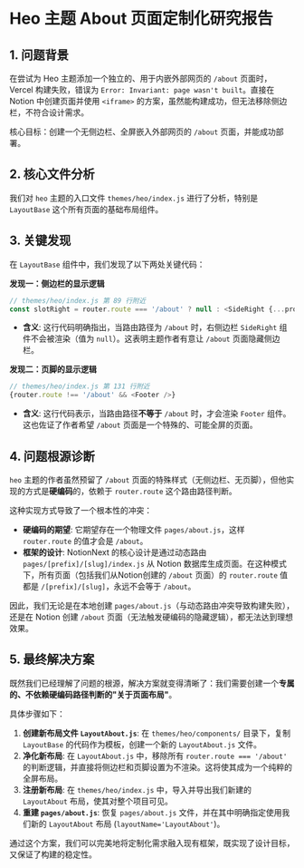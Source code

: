 # Heo 主题 About 页面定制化研究报告

## 1. 问题背景

在尝试为 Heo 主题添加一个独立的、用于内嵌外部网页的 `/about` 页面时，Vercel 构建失败，错误为 `Error: Invariant: page wasn't built`。直接在 Notion 中创建页面并使用 `<iframe>` 的方案，虽然能构建成功，但无法移除侧边栏，不符合设计需求。

核心目标：创建一个无侧边栏、全屏嵌入外部网页的 `/about` 页面，并能成功部署。

## 2. 核心文件分析

我们对 `heo` 主题的入口文件 `themes/heo/index.js` 进行了分析，特别是 `LayoutBase` 这个所有页面的基础布局组件。

## 3. 关键发现

在 `LayoutBase` 组件中，我们发现了以下两处关键代码：

**发现一：侧边栏的显示逻辑**
```javascript
// themes/heo/index.js 第 89 行附近
const slotRight = router.route === '/about' ? null : <SideRight {...props} />
```
*   **含义**: 这行代码明确指出，当路由路径为 `/about` 时，右侧边栏 `SideRight` 组件不会被渲染（值为 `null`）。这表明主题作者有意让 `/about` 页面隐藏侧边栏。

**发现二：页脚的显示逻辑**
```javascript
// themes/heo/index.js 第 131 行附近
{router.route !== '/about' && <Footer />}
```
*   **含义**: 这行代码表示，当路由路径**不等于** `/about` 时，才会渲染 `Footer` 组件。这也佐证了作者希望 `/about` 页面是一个特殊的、可能全屏的页面。

## 4. 问题根源诊断

`heo` 主题的作者虽然预留了 `/about` 页面的特殊样式（无侧边栏、无页脚），但他实现的方式是**硬编码**的，依赖于 `router.route` 这个路由路径判断。

这种实现方式导致了一个根本性的冲突：
*   **硬编码的期望**: 它期望存在一个物理文件 `pages/about.js`，这样 `router.route` 的值才会是 `/about`。
*   **框架的设计**: NotionNext 的核心设计是通过动态路由 `pages/[prefix]/[slug]/index.js` 从 Notion 数据库生成页面。在这种模式下，所有页面（包括我们从Notion创建的 `/about` 页面）的 `router.route` 值都是 `/[prefix]/[slug]`，永远不会等于 `/about`。

因此，我们无论是在本地创建 `pages/about.js`（与动态路由冲突导致构建失败），还是在 Notion 创建 `/about` 页面（无法触发硬编码的隐藏逻辑），都无法达到理想效果。

## 5. 最终解决方案

既然我们已经理解了问题的根源，解决方案就变得清晰了：我们需要创建一个**专属的、不依赖硬编码路径判断的"关于页面布局"**。

具体步骤如下：
1.  **创建新布局文件 `LayoutAbout.js`**: 在 `themes/heo/components/` 目录下，复制 `LayoutBase` 的代码作为模板，创建一个新的 `LayoutAbout.js` 文件。
2.  **净化新布局**: 在 `LayoutAbout.js` 中，移除所有 `router.route === '/about'` 的判断逻辑，并直接将侧边栏和页脚设置为不渲染。这将使其成为一个纯粹的全屏布局。
3.  **注册新布局**: 在 `themes/heo/index.js` 中，导入并导出我们新建的 `LayoutAbout` 布局，使其对整个项目可见。
4.  **重建 `pages/about.js`**: 恢复 `pages/about.js` 文件，并在其中明确指定使用我们新的 `LayoutAbout` 布局 (`layoutName='LayoutAbout'`)。

通过这个方案，我们可以完美地将定制化需求融入现有框架，既实现了设计目标，又保证了构建的稳定性。 